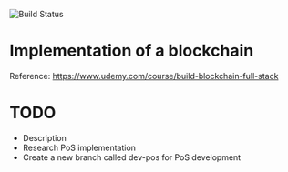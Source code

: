 ![Build Status](https://img.shields.io/badge/build-passing-brightgreen)


# Implementation of a blockchain

Reference: https://www.udemy.com/course/build-blockchain-full-stack

# TODO 
* Description
* Research PoS implementation
* Create a new branch called dev-pos for PoS development
